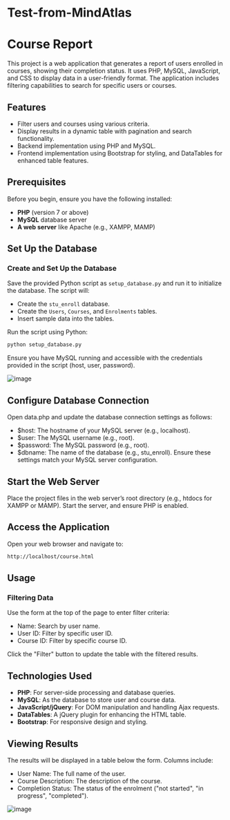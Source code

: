 # Test-from-MindAtlas

# Course Report

This project is a web application that generates a report of users enrolled in courses, showing their completion status. It uses PHP, MySQL, JavaScript, and CSS to display data in a user-friendly format. The application includes filtering capabilities to search for specific users or courses.

## Features

- Filter users and courses using various criteria.
- Display results in a dynamic table with pagination and search functionality.
- Backend implementation using PHP and MySQL.
- Frontend implementation using Bootstrap for styling, and DataTables for enhanced table features.

## Prerequisites

Before you begin, ensure you have the following installed:

- **PHP** (version 7 or above)
- **MySQL** database server
- **A web server** like Apache (e.g., XAMPP, MAMP)


## Set Up the Database

### Create and Set Up the Database

Save the provided Python script as `setup_database.py` and run it to initialize the database. The script will:

- Create the `stu_enroll` database.
- Create the `Users`, `Courses`, and `Enrolments` tables.
- Insert sample data into the tables.

Run the script using Python:

```bash
python setup_database.py
```

Ensure you have MySQL running and accessible with the credentials provided in the script (host, user, password).

![image](https://github.com/user-attachments/assets/09af2e78-fd5f-4d81-8198-45038a647573)

## Configure Database Connection
Open data.php and update the database connection settings as follows:

- $host: The hostname of your MySQL server (e.g., localhost).
- $user: The MySQL username (e.g., root).
- $password: The MySQL password (e.g., root).
- $dbname: The name of the database (e.g., stu_enroll).
Ensure these settings match your MySQL server configuration.

## Start the Web Server
Place the project files in the web server’s root directory (e.g., htdocs for XAMPP or MAMP). Start the server, and ensure PHP is enabled.

## Access the Application
Open your web browser and navigate to:

```bash
http://localhost/course.html
```

## Usage
### Filtering Data
Use the form at the top of the page to enter filter criteria:

- Name: Search by user name.
- User ID: Filter by specific user ID.
- Course ID: Filter by specific course ID.

Click the "Filter" button to update the table with the filtered results.

## Technologies Used
- **PHP**: For server-side processing and database queries.
- **MySQL**: As the database to store user and course data.
- **JavaScript/jQuery**: For DOM manipulation and handling Ajax requests.
- **DataTables**: A jQuery plugin for enhancing the HTML table.
- **Bootstrap**: For responsive design and styling.
  
## Viewing Results
The results will be displayed in a table below the form. Columns include:

- User Name: The full name of the user.
- Course Description: The description of the course.
- Completion Status: The status of the enrolment ("not started", "in progress", "completed").

![image](https://github.com/user-attachments/assets/c4a7a42c-1530-4afe-81eb-2f66ab220942)

